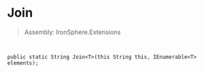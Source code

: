 ﻿

# Join

> Assembly: IronSphere.Extensions



```


public static String Join<T>(this String this, IEnumerable<T> elements);
```